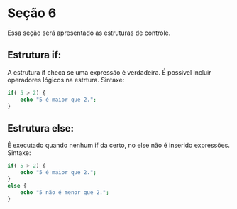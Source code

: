 # Seção 6
Essa seção será apresentado as estruturas de controle. 

## Estrutura if:
A estrutura if checa se uma expressão é verdadeira. É possível incluir operadores lógicos na estrtura. 
Sintaxe: 
```php 
if( 5 > 2) {
    echo "5 é maior que 2.";
}
``` 

## Estrutura else:
É executado quando nenhum if da certo, no else não é inserido expressões. 
Sintaxe: 
```php 
if( 5 > 2) {
    echo "5 é maior que 2.";
}
else {
    echo "5 não é menor que 2.";
}
``` 
